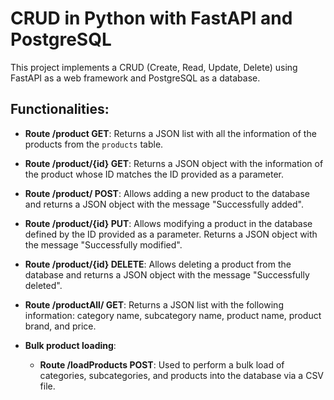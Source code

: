# CRUD in Python with FastAPI and PostgreSQL

This project implements a CRUD (Create, Read, Update, Delete) using FastAPI as a web framework and PostgreSQL as a database.

## Functionalities:

- **Route /product GET**: Returns a JSON list with all the information of the products from the `products` table.
- **Route /product/{id} GET**: Returns a JSON object with the information of the product whose ID matches the ID provided as a parameter.
- **Route /product/ POST**: Allows adding a new product to the database and returns a JSON object with the message "Successfully added".
- **Route /product/{id} PUT**: Allows modifying a product in the database defined by the ID provided as a parameter. Returns a JSON object with the message "Successfully modified".
- **Route /product/{id} DELETE**: Allows deleting a product from the database and returns a JSON object with the message "Successfully deleted".
- **Route /productAll/ GET**: Returns a JSON list with the following information: category name, subcategory name, product name, product brand, and price.

- **Bulk product loading**:
  - **Route /loadProducts POST**: Used to perform a bulk load of categories, subcategories, and products into the database via a CSV file.
